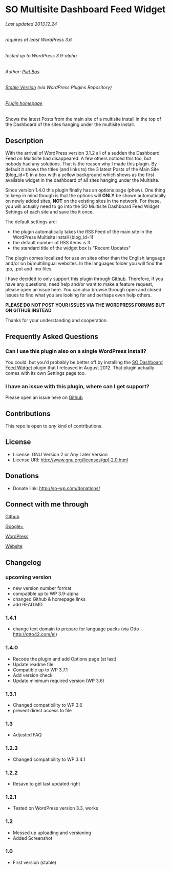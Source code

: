 SO Multisite Dashboard Feed Widget
=====================

###### Last updated 2013.12.24
###### requires at least WordPress 3.6
###### tested up to WordPress 3.9-alpha
###### Author: [Piet Bos](https://github.com/senlin)
###### [Stable Version](http://wordpress.org/plugins/multisite-dashboard-feed-widget/) (via WordPress Plugins Repository)
###### [Plugin homepage](http://so-wp.com/plugin/so-multisite-dashboard-feed-widget)

Shows the latest Posts from the main site of a multisite install in the top of the Dashboard of the sites hanging under the multisite install.

## Description

With the arrival of WordPress version 3.1.2 all of a sudden the Dashboard Feed on Multisite had disappeared. A few others noticed this too, but nobody had any solutions. That is the reason why I made this plugin. 
By default it shows the titles (and links to) the 3 latest Posts of the Main Site (blog_id=1) in a box with a yellow background which shows as the first available widget in the dashboard of all sites hanging under the Multisite.

Since version 1.4.0 this plugin finally has an options page (phew). One thing to keep in mind though is that the options will <strong>ONLY</strong> be shown automatically on newly added sites, <strong>NOT</strong> on the existing sites in the network. For these, you will actually need to go into the SO Multisite Dashboard Feed Widget Settings of each site and save the it once.

The default settings are:
- the plugin automatically takes the RSS Feed of the main site in the WordPress Multisite install (blog_id=1)
- the default number of RSS items is 3
- the standard title of the widget box is "Recent Updates"

The plugin comes localized for use on sites other than the English language and/or on bi/multilingual websites. In the languages folder you will find the .po, .pot and .mo files.

I have decided to only support this plugin through <a href="https://github.com/senlin/so-multisite-dashboard-feed-widget/issues">Github</a>. Therefore, if you have any questions, need help and/or want to make a feature request, please open an issue here. You can also browse through open and closed issues to find what you are looking for and perhaps even help others.
 
<strong>PLEASE DO NOT POST YOUR ISSUES VIA THE WORDPRESS FORUMS BUT ON GITHUB INSTEAD</strong>
 
Thanks for your understanding and cooperation.

## Frequently Asked Questions

### Can I use this plugin also on a single WordPress install?

You could, but you'd probably be better off by installing the [SO Dashboard Feed Widget](http://wordpress.org/extend/plugins/dashboard-feed-widget/) plugin that I released in August 2012. That plugin actually comes with its own Settings page too.

### I have an issue with this plugin, where can I get support?

Please open an issue here on [Github](https://github.com/senlin/so-multisite-dashboard-feed-widget/issues)

## Contributions

This repo is open to _any_ kind of contributions.

## License

* License: GNU Version 2 or Any Later Version
* License URI: http://www.gnu.org/licenses/gpl-2.0.html

## Donations

* Donate link: http://so-wp.com/donations/

## Connect with me through

[Github](https://github.com/senlin) 

[Google+](http://plus.google.com/+PietBos) 

[WordPress](http://profiles.wordpress.org/senlin/) 

[Website](http://senlinonline.com)

## Changelog

### upcoming version

* new version number format
* compatible up to WP 3.9-alpha
* changed Github & homepage links
* add READ.MD

### 1.4.1

* change text domain to prepare for language packs (via Otto - http://otto42.com/el)

### 1.4.0

* Recode the plugin and add Options page (at last)
* Update readme file
* Compatible up to WP 3.7.1
* Add version check
* Update minimum required version (WP 3.6)

###  1.3.1

* Changed compatibility to WP 3.6
* prevent direct access to file

### 1.3

* Adjusted FAQ

### 1.2.3

* Changed compatibility to WP 3.4.1

### 1.2.2

* Resave to get last updated right

### 1.2.1

* Tested on WordPress version 3.3, works

### 1.2

* Messed up uploading and versioning
* Added Screenshot

### 1.0

* First version (stable)


